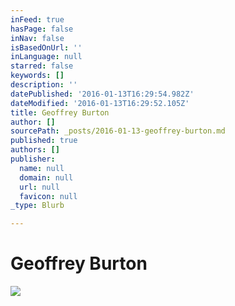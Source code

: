 ```yaml
---
inFeed: true
hasPage: false
inNav: false
isBasedOnUrl: ''
inLanguage: null
starred: false
keywords: []
description: ''
datePublished: '2016-01-13T16:29:54.982Z'
dateModified: '2016-01-13T16:29:52.105Z'
title: Geoffrey Burton
author: []
sourcePath: _posts/2016-01-13-geoffrey-burton.md
published: true
authors: []
publisher:
  name: null
  domain: null
  url: null
  favicon: null
_type: Blurb

---
```

# Geoffrey Burton
![](https://the-grid-user-content.s3-us-west-2.amazonaws.com/985ec191-5fb5-4505-9340-a5ce3821f326.jpg)